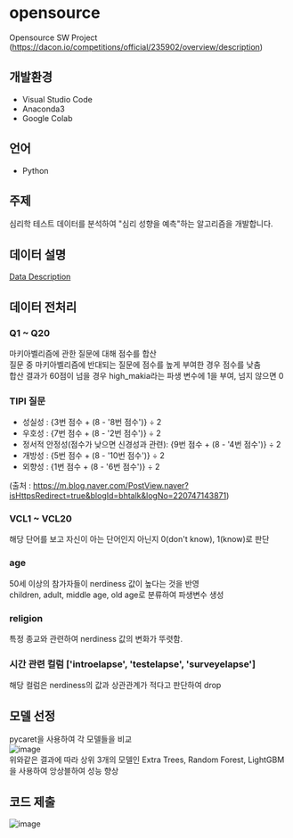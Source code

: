 # opensource
Opensource SW Project (https://dacon.io/competitions/official/235902/overview/description)

## 개발환경
- Visual Studio Code
- Anaconda3
- Google Colab

## 언어
- Python

## 주제
심리학 테스트 데이터를 분석하여 "심리 성향을 예측"하는 알고리즘을 개발합니다.

## 데이터 설명
[Data Description](https://github.com/f1v3-dev/opensource/blob/main/data_desc.ipynb)

## 데이터 전처리 
  
### Q1 ~ Q20
마키아벨리즘에 관한 질문에 대해 점수를 합산  
질문 중 마키아벨리즘에 반대되는 질문에 점수를 높게 부여한 경우 점수를 낮춤  
합산 결과가 60점이 넘을 경우 high_makia라는 파생 변수에 1을 부여, 넘지 않으면 0  



### TIPI 질문 
- 성실성 : {3번 점수 + (8 - '8번 점수')} ÷ 2
- 우호성 : {7번 점수 + (8 - '2번 점수')} ÷ 2
- 정서적 안정성(점수가 낮으면 신경성과 관련): {9번 점수 + (8 - '4번 점수')} ÷ 2
- 개방성 : {5번 점수 + (8 - '10번 점수')} ÷ 2
- 외향성 : {1번 점수 + (8 - '6번 점수')} ÷ 2


(출처 : https://m.blog.naver.com/PostView.naver?isHttpsRedirect=true&blogId=bhtalk&logNo=220747143871)  


### VCL1 ~ VCL20
해당 단어를 보고 자신이 아는 단어인지 아닌지 0(don't know), 1(know)로 판단  

### age
50세 이상의 참가자들이 nerdiness 값이 높다는 것을 반영  
children, adult, middle age, old age로 분류하여 파생변수 생성  

### religion
특정 종교와 관련하여 nerdiness 값의 변화가 뚜렷함.

### 시간 관련 컬럼 ['introelapse', 'testelapse', 'surveyelapse']
해당 컬럼은 nerdiness의 값과 상관관계가 적다고 판단하여 drop  

## 모델 선정
pycaret을 사용하여 각 모델들을 비교  
![image](https://user-images.githubusercontent.com/84575041/213083262-ccbc0578-29a0-4aa7-a7d3-8df794eb1ff8.png)  
위와같은 결과에 따라 상위 3개의 모델인 Extra Trees, Random Forest, LightGBM을 사용하여 앙상블하여 성능 향상  


## 코드 제출
![image](https://user-images.githubusercontent.com/84575041/213083466-1ed273f3-7ec8-44db-9017-9805697cefff.png)

